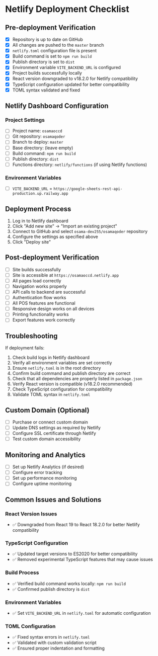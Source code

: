# Netlify Deployment Checklist

## Pre-deployment Verification

- [x] Repository is up to date on GitHub
- [x] All changes are pushed to the `master` branch
- [x] `netlify.toml` configuration file is present
- [x] Build command is set to `npm run build`
- [x] Publish directory is set to `dist`
- [x] Environment variable `VITE_BACKEND_URL` is configured
- [x] Project builds successfully locally
- [x] React version downgraded to v18.2.0 for Netlify compatibility
- [x] TypeScript configuration updated for better compatibility
- [x] TOML syntax validated and fixed

## Netlify Dashboard Configuration

### Project Settings
- [ ] Project name: `osamaoccd`
- [ ] Git repository: `osamaqoder`
- [ ] Branch to deploy: `master`
- [ ] Base directory: (leave empty)
- [ ] Build command: `npm run build`
- [ ] Publish directory: `dist`
- [ ] Functions directory: `netlify/functions` (if using Netlify functions)

### Environment Variables
- [ ] `VITE_BACKEND_URL` = `https://google-sheets-rest-api-production.up.railway.app`

## Deployment Process

1. Log in to Netlify dashboard
2. Click "Add new site" → "Import an existing project"
3. Connect to GitHub and select `osama-dev255/osamaqoder` repository
4. Configure the settings as specified above
5. Click "Deploy site"

## Post-deployment Verification

- [ ] Site builds successfully
- [ ] Site is accessible at `https://osamaoccd.netlify.app`
- [ ] All pages load correctly
- [ ] Navigation works properly
- [ ] API calls to backend are successful
- [ ] Authentication flow works
- [ ] All POS features are functional
- [ ] Responsive design works on all devices
- [ ] Printing functionality works
- [ ] Export features work correctly

## Troubleshooting

If deployment fails:
1. Check build logs in Netlify dashboard
2. Verify all environment variables are set correctly
3. Ensure `netlify.toml` is in the root directory
4. Confirm build command and publish directory are correct
5. Check that all dependencies are properly listed in `package.json`
6. Verify React version is compatible (v18.2.0 recommended)
7. Check TypeScript configuration for compatibility
8. Validate TOML syntax in `netlify.toml`

## Custom Domain (Optional)

- [ ] Purchase or connect custom domain
- [ ] Update DNS settings as required by Netlify
- [ ] Configure SSL certificate through Netlify
- [ ] Test custom domain accessibility

## Monitoring and Analytics

- [ ] Set up Netlify Analytics (if desired)
- [ ] Configure error tracking
- [ ] Set up performance monitoring
- [ ] Configure uptime monitoring

## Common Issues and Solutions

### React Version Issues
- ✅ Downgraded from React 19 to React 18.2.0 for better Netlify compatibility

### TypeScript Configuration
- ✅ Updated target versions to ES2020 for better compatibility
- ✅ Removed experimental TypeScript features that may cause issues

### Build Process
- ✅ Verified build command works locally: `npm run build`
- ✅ Confirmed publish directory is `dist`

### Environment Variables
- ✅ Set `VITE_BACKEND_URL` in `netlify.toml` for automatic configuration

### TOML Configuration
- ✅ Fixed syntax errors in `netlify.toml`
- ✅ Validated with custom validation script
- ✅ Ensured proper indentation and formatting